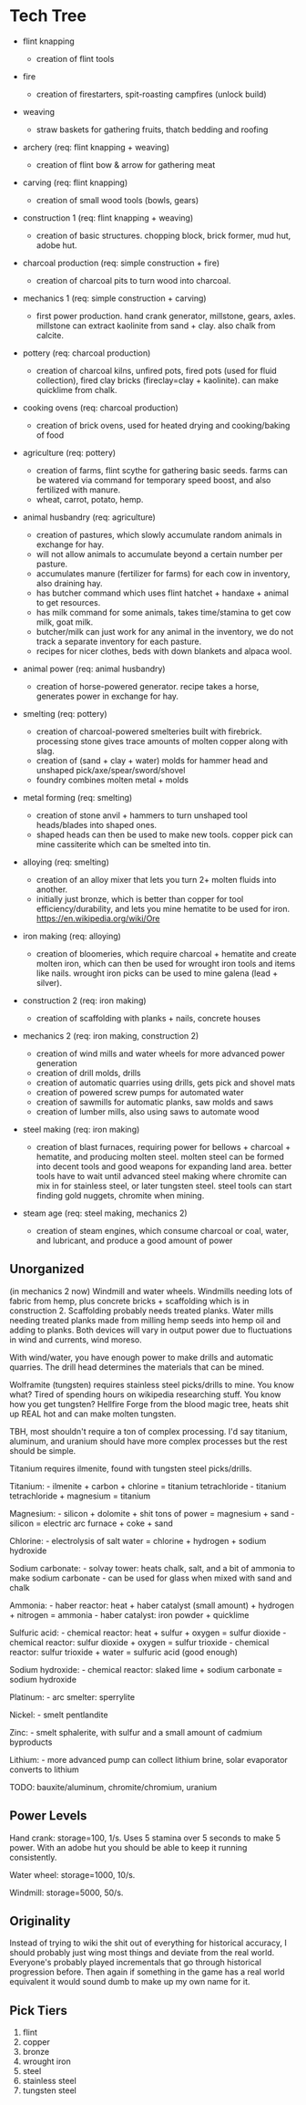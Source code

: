 # Tech Tree

- flint knapping
  - creation of flint tools

- fire
  - creation of firestarters, spit-roasting campfires (unlock build)

- weaving
  - straw baskets for gathering fruits, thatch bedding and roofing

- archery (req: flint knapping + weaving)
  - creation of flint bow & arrow for gathering meat

- carving (req: flint knapping)
  - creation of small wood tools (bowls, gears)

- construction 1 (req: flint knapping + weaving)
  - creation of basic structures. chopping block, brick former, mud hut, adobe hut.

- charcoal production (req: simple construction + fire)
  - creation of charcoal pits to turn wood into charcoal.

- mechanics 1 (req: simple construction + carving)
  - first power production. hand crank generator, millstone, gears, axles. millstone
    can extract kaolinite from sand + clay. also chalk from calcite.

- pottery (req: charcoal production)
  - creation of charcoal kilns, unfired pots, fired pots (used for fluid collection),
    fired clay bricks (fireclay=clay + kaolinite). can make quicklime from chalk.

- cooking ovens (req: charcoal production)
  - creation of brick ovens, used for heated drying and cooking/baking of food

- agriculture (req: pottery)
  - creation of farms, flint scythe for gathering basic seeds. farms can be watered via
    command for temporary speed boost, and also fertilized with manure.
  - wheat, carrot, potato, hemp.

- animal husbandry (req: agriculture)
  - creation of pastures, which slowly accumulate random animals in exchange for hay.
  - will not allow animals to accumulate beyond a certain number per pasture.
  - accumulates manure (fertilizer for farms) for each cow in inventory, also draining hay.
  - has butcher command which uses flint hatchet + handaxe + animal to get resources.
  - has milk command for some animals, takes time/stamina to get cow milk, goat milk.
  - butcher/milk can just work for any animal in the inventory, we do not track a
    separate inventory for each pasture.
  - recipes for nicer clothes, beds with down blankets and alpaca wool.

- animal power (req: animal husbandry)
  - creation of horse-powered generator. recipe takes a horse, generates power in exchange for hay.

- smelting (req: pottery)
  - creation of charcoal-powered smelteries built with firebrick. processing stone
    gives trace amounts of molten copper along with slag.
  - creation of (sand + clay + water) molds for hammer head and unshaped pick/axe/spear/sword/shovel
  - foundry combines molten metal + molds

- metal forming (req: smelting)
  - creation of stone anvil + hammers to turn unshaped tool heads/blades into shaped ones.
  - shaped heads can then be used to make new tools. copper pick can mine cassiterite
    which can be smelted into tin.

- alloying (req: smelting)
  - creation of an alloy mixer that lets you turn 2+ molten fluids into another.
  - initially just bronze, which is better than copper for tool efficiency/durability,
    and lets you mine hematite to be used for iron. https://en.wikipedia.org/wiki/Ore

- iron making (req: alloying)
  - creation of bloomeries, which require charcoal + hematite and create molten iron,
    which can then be used for wrought iron tools and items like nails.
    wrought iron picks can be used to mine galena (lead + silver).

- construction 2 (req: iron making)
  - creation of scaffolding with planks + nails, concrete houses

- mechanics 2 (req: iron making, construction 2)
  - creation of wind mills and water wheels for more advanced power generation
  - creation of drill molds, drills
  - creation of automatic quarries using drills, gets pick and shovel mats
  - creation of powered screw pumps for automated water
  - creation of sawmills for automatic planks, saw molds and saws
  - creation of lumber mills, also using saws to automate wood

- steel making (req: iron making)
  - creation of blast furnaces, requiring power for bellows + charcoal + hematite,
    and producing molten steel. molten steel can be formed into decent tools and
    good weapons for expanding land area. better tools have to wait until advanced
    steel making where chromite can mix in for stainless steel, or later tungsten steel.
    steel tools can start finding gold nuggets, chromite when mining.

- steam age (req: steel making, mechanics 2)
  - creation of steam engines, which consume charcoal or coal, water, and lubricant, and
    produce a good amount of power

## Unorganized

(in mechanics 2 now) Windmill and water wheels. 
  Windmills needing lots of fabric from hemp, plus concrete bricks + scaffolding which is in
  construction 2. Scaffolding probably needs treated planks.
  Water mills needing treated planks made from milling hemp seeds into hemp oil and adding to planks.
  Both devices will vary in output power due to fluctuations in wind and currents, wind moreso.
  
With wind/water, you have enough power to make drills and automatic quarries. The drill head
determines the materials that can be mined.

Wolframite (tungsten) requires stainless steel picks/drills to mine. You know what? Tired of
spending hours on wikipedia researching stuff. You know how you get tungsten? Hellfire Forge
from the blood magic tree, heats shit up REAL hot and can make molten tungsten.

TBH, most shouldn't require a ton of complex processing. I'd say titanium, aluminum, and uranium
should have more complex processes but the rest should be simple.

Titanium requires ilmenite, found with tungsten steel picks/drills.

Titanium:
    - ilmenite + carbon + chlorine = titanium tetrachloride
    - titanium tetrachloride + magnesium = titanium

Magnesium:
    - silicon + dolomite + shit tons of power = magnesium + sand
    - silicon = electric arc furnace + coke + sand

Chlorine:
    - electrolysis of salt water = chlorine + hydrogen + sodium hydroxide

Sodium carbonate:
    - solvay tower: heats chalk, salt, and a bit of ammonia to make sodium carbonate
    - can be used for glass when mixed with sand and chalk

Ammonia:
    - haber reactor: heat + haber catalyst (small amount) + hydrogen + nitrogen = ammonia
    - haber catalyst: iron powder + quicklime

Sulfuric acid:
    - chemical reactor: heat + sulfur + oxygen = sulfur dioxide
    - chemical reactor: sulfur dioxide + oxygen = sulfur trioxide
    - chemical reactor: sulfur trioxide + water = sulfuric acid (good enough)

Sodium hydroxide:
    - chemical reactor: slaked lime + sodium carbonate = sodium hydroxide

Platinum:
    - arc smelter: sperrylite

Nickel:
    - smelt pentlandite

Zinc:
    - smelt sphalerite, with sulfur and a small amount of cadmium byproducts

Lithium:
    - more advanced pump can collect lithium brine, solar evaporator converts to lithium

TODO: bauxite/aluminum, chromite/chromium, uranium

## Power Levels

Hand crank: storage=100, 1/s. Uses 5 stamina over 5 seconds to make 5 power. With an adobe hut you
should be able to keep it running consistently.

Water wheel: storage=1000, 10/s.

Windmill: storage=5000, 50/s.

## Originality

Instead of trying to wiki the shit out of everything for historical accuracy, I should probably
just wing most things and deviate from the real world. Everyone's probably played incrementals
that go through historical progression before. Then again if something in the game has a real
world equivalent it would sound dumb to make up my own name for it.

## Pick Tiers

1. flint
2. copper
3. bronze
4. wrought iron
5. steel
6. stainless steel
7. tungsten steel